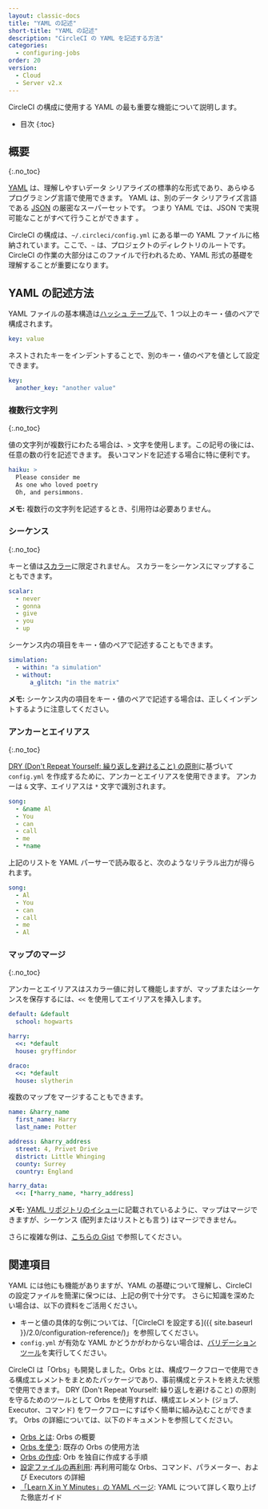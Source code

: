 ```yaml
---
layout: classic-docs
title: "YAML の記述"
short-title: "YAML の記述"
description: "CircleCI の YAML を記述する方法"
categories:
  - configuring-jobs
order: 20
version:
  - Cloud
  - Server v2.x
---
```


CircleCI の構成に使用する YAML の最も重要な機能について説明します。

- 目次
{:toc}

## 概要
{:.no_toc}

[YAML](http://yaml.org) は、理解しやすいデータ シリアライズの標準的な形式であり、あらゆるプログラミング言語で使用できます。 YAML は、別のデータ シリアライズ言語である [JSON](https://www.json.org/) の厳密なスーパーセットです。 つまり YAML では、JSON で実現可能なことがすべて行うことができます 。

CircleCI の構成は、`~/.circleci/config.yml` にある単一の YAML ファイルに格納されています。ここで、`~` は、プロジェクトのディレクトリのルートです。 CircleCI の作業の大部分はこのファイルで行われるため、YAML 形式の基礎を理解することが重要になります。

## YAML の記述方法

YAML ファイルの基本構造は[ハッシュ テーブル](https://ja.wikipedia.org/wiki/ハッシュテーブル)で、1 つ以上のキー・値のペアで構成されます。

```yaml
key: value
```

ネストされたキーをインデントすることで、別のキー・値のペアを値として設定できます。

```yaml
key:
  another_key: "another value"
```

### 複数行文字列
{:.no_toc}

値の文字列が複数行にわたる場合は、`>` 文字を使用します。この記号の後には、任意の数の行を記述できます。 長いコマンドを記述する場合に特に便利です。

```yaml
haiku: >
  Please consider me
  As one who loved poetry
  Oh, and persimmons.
```

**メモ:** 複数行の文字列を記述するとき、引用符は必要ありません。

### シーケンス
{:.no_toc}

キーと値は[スカラー](https://softwareengineering.stackexchange.com/questions/238033/what-does-it-mean-when-data-is-scalar)に限定されません。 スカラーをシーケンスにマップすることもできます。

```yaml
scalar:
  - never
  - gonna
  - give
  - you
  - up
```

シーケンス内の項目をキー・値のペアで記述することもできます。

```yaml
simulation:
  - within: "a simulation"
  - without:
      a_glitch: "in the matrix"
```

**メモ:** シーケンス内の項目をキー・値のペアで記述する場合は、正しくインデントするように注意してください。

### アンカーとエイリアス
{:.no_toc}

[DRY (Don't Repeat Yourself: 繰り返しを避けること) の原則](https://ja.wikipedia.org/wiki/Don%27t_repeat_yourself)に基づいて `config.yml` を作成するために、アンカーとエイリアスを使用できます。 アンカーは `&` 文字、エイリアスは `*` 文字で識別されます。

```yaml
song:
  - &name Al
  - You
  - can
  - call
  - me
  - *name
```

上記のリストを YAML パーサーで読み取ると、次のようなリテラル出力が得られます。

```yaml
song:
  - Al
  - You
  - can
  - call
  - me
  - Al
```

### マップのマージ
{:.no_toc}

アンカーとエイリアスはスカラー値に対して機能しますが、マップまたはシーケンスを保存するには、`<<` を使用してエイリアスを挿入します。

```yaml
default: &default
  school: hogwarts

harry:
  <<: *default
  house: gryffindor

draco:
  <<: *default
  house: slytherin
```

複数のマップをマージすることもできます。

```yaml
name: &harry_name
  first_name: Harry
  last_name: Potter

address: &harry_address
  street: 4, Privet Drive
  district: Little Whinging
  county: Surrey
  country: England

harry_data:
  <<: [*harry_name, *harry_address]
```

**メモ:** [YAML リポジトリのイシュー](https://github.com/yaml/yaml/issues/35)に記載されているように、マップはマージできますが、シーケンス (配列またはリストとも言う) はマージできません。

さらに複雑な例は、[こちらの Gist](https://gist.github.com/bowsersenior/979804) で参照してください。

## 関連項目

YAML には他にも機能がありますが、YAML の基礎について理解し、CircleCI の設定ファイルを簡潔に保つには、上記の例で十分です。 さらに知識を深めたい場合は、以下の資料をご活用ください。

- キーと値の具体的な例については、「[CircleCI を設定する]({{ site.baseurl }}/2.0/configuration-reference/)」を参照してください。
- `config.yml` が有効な YAML かどうかがわからない場合は、[バリデーション ツール](http://yaml-online-parser.appspot.com/)を実行してください。

CircleCI は「Orbs」も開発しました。Orbs とは、構成ワークフローで使用できる構成エレメントをまとめたパッケージであり、事前構成とテストを終えた状態で使用できます。 DRY (Don't Repeat Yourself: 繰り返しを避けること) の原則を守るためのツールとして Orbs を使用すれば、構成エレメント (ジョブ、Executor、コマンド) をワークフローにすばやく簡単に組み込むことができます。 Orbs の詳細については、以下のドキュメントを参照してください。

- [Orbs とは]({{site.baseurl}}/2.0/orb-intro/): Orbs の概要
- [Orbs を使う]({{site.baseurl}}/2.0/using-orbs/): 既存の Orbs の使用方法
- [Orbs の作成]({{site.baseurl}}/2.0/creating-orbs/): Orb を独自に作成する手順
- [設定ファイルの再利用]({{site.baseurl}}/2.0/reusing-config/): 再利用可能な Orbs、コマンド、パラメーター、および Executors の詳細
- [「Learn X in Y Minutes」の YAML ページ](https://learnxinyminutes.com/docs/yaml/): YAML について詳しく取り上げた徹底ガイド